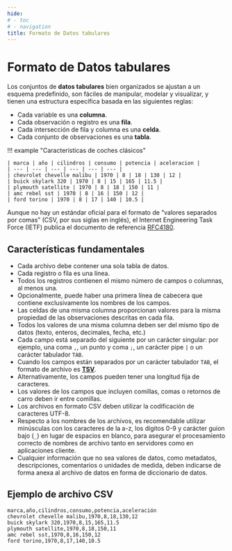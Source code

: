 ```yaml
---
hide:
# - toc
# - navigation
title: Formato de Datos tabulares
---
```


# Formato de Datos tabulares

Los conjuntos de **datos tabulares** bien organizados se ajustan a un esquema predefinido, son fáciles de manipular, modelar y visualizar, y tienen una estructura específica basada en las siguientes reglas:

- Cada variable es una **columna**.
- Cada observación o registro es una **fila**.
- Cada intersección de fila y columna es una **celda**.
- Cada conjunto de observaciones es una **tabla**.

!!! example "Características de coches clásicos"

    | marca | año | cilindros | consumo | potencia | aceleracion |
    | --- | --- | --- | --- | --- | --- |
    | chevrolet chevelle malibu | 1970 | 8 | 18 | 130 | 12 |
    | buick skylark 320 | 1970 | 8 | 15 | 165 | 11.5 |
    | plymouth satellite | 1970 | 8 | 18 | 150 | 11 |
    | amc rebel sst | 1970 | 8 | 16 | 150 | 12 |
    | ford torino | 1970 | 8 | 17 | 140 | 10.5 |

Aunque no hay un estándar oficial para el formato de “valores separados por comas” (CSV, por sus siglas en inglés), el Internet Engineering Task Force (IETF) publica el documento de referencia [RFC4180](https://tools.ietf.org/html/rfc4180).

## Características fundamentales

- Cada archivo debe contener una sola tabla de datos.
- Cada registro o fila es una línea.
- Todos los registros contienen el mismo número de campos o columnas, al menos una.
- Opcionalmente, puede haber una primera línea de cabecera que contiene exclusivamente los nombres de los campos.
- Las  celdas  de  una  misma  columna  proporcionan  valores  para  la  misma propiedad de las observaciones descritas en cada fila.
- Todos los valores de una misma columna deben ser del mismo tipo de datos (texto, enteros, decimales, fecha, etc.)
- Cada campo está separado del siguiente por un carácter singular: por ejemplo, una coma `,`, un punto y coma `;`, un carácter pipe `|` o un carácter tabulador `TAB`.
- Cuando los campos están separados por un carácter tabulador `TAB`, el formato de archivo es [**TSV**](https://www.iana.org/assignments/media-types/text/tab-separated-values).
- Alternativamente, los campos pueden tener una longitud fija de caracteres.
- Los valores de los campos que incluyen comillas, comas o retornos de carro deben ir entre comillas.
- Los archivos en formato CSV deben utilizar la codificación de caracteres UTF-8.
- Respecto a los nombres de los archivos, es recomendable utilizar minúsculas con los caracteres de la a-z, los dígitos 0-9 y carácter guion bajo (`_`) en lugar de espacios en blanco, para asegurar el procesamiento correcto de nombres de archivo tanto en servidores como en aplicaciones cliente.
- Cualquier información que no sea valores de datos, como metadatos, descripciones, comentarios o unidades de medida, deben indicarse de forma anexa al archivo de datos en forma de diccionario de datos.

## Ejemplo de archivo CSV

```
marca,año,cilindros,consumo,potencia,aceleración
chevrolet chevelle malibu,1970,8,18,130,12
buick skylark 320,1970,8,15,165,11.5
plymouth satellite,1970,8,18,150,11
amc rebel sst,1970,8,16,150,12
ford torino,1970,8,17,140,10.5
```
